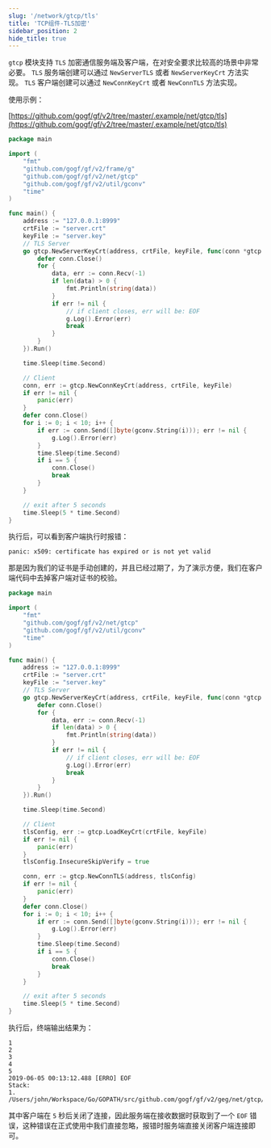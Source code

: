 ```yaml
---
slug: '/network/gtcp/tls'
title: 'TCP组件-TLS加密'
sidebar_position: 2
hide_title: true
---
```


`gtcp` 模块支持 `TLS` 加密通信服务端及客户端，在对安全要求比较高的场景中非常必要。 `TLS` 服务端创建可以通过 `NewServerTLS` 或者 `NewServerKeyCrt` 方法实现。 `TLS` 客户端创建可以通过 `NewConnKeyCrt` 或者 `NewConnTLS` 方法实现。

使用示例：

[https://github.com/gogf/gf/v2/tree/master/.example/net/gtcp/tls](https://github.com/gogf/gf/v2/tree/master/.example/net/gtcp/tls)

```go
package main

import (
    "fmt"
    "github.com/gogf/gf/v2/frame/g"
    "github.com/gogf/gf/v2/net/gtcp"
    "github.com/gogf/gf/v2/util/gconv"
    "time"
)

func main() {
    address := "127.0.0.1:8999"
    crtFile := "server.crt"
    keyFile := "server.key"
    // TLS Server
    go gtcp.NewServerKeyCrt(address, crtFile, keyFile, func(conn *gtcp.Conn) {
        defer conn.Close()
        for {
            data, err := conn.Recv(-1)
            if len(data) > 0 {
                fmt.Println(string(data))
            }
            if err != nil {
                // if client closes, err will be: EOF
                g.Log().Error(err)
                break
            }
        }
    }).Run()

    time.Sleep(time.Second)

    // Client
    conn, err := gtcp.NewConnKeyCrt(address, crtFile, keyFile)
    if err != nil {
        panic(err)
    }
    defer conn.Close()
    for i := 0; i < 10; i++ {
        if err := conn.Send([]byte(gconv.String(i))); err != nil {
            g.Log().Error(err)
        }
        time.Sleep(time.Second)
        if i == 5 {
            conn.Close()
            break
        }
    }

    // exit after 5 seconds
    time.Sleep(5 * time.Second)
}
```

执行后，可以看到客户端执行时报错：

```
panic: x509: certificate has expired or is not yet valid
```

那是因为我们的证书是手动创建的，并且已经过期了，为了演示方便，我们在客户端代码中去掉客户端对证书的校验。

```go
package main

import (
    "fmt"
    "github.com/gogf/gf/v2/net/gtcp"
    "github.com/gogf/gf/v2/util/gconv"
    "time"
)

func main() {
    address := "127.0.0.1:8999"
    crtFile := "server.crt"
    keyFile := "server.key"
    // TLS Server
    go gtcp.NewServerKeyCrt(address, crtFile, keyFile, func(conn *gtcp.Conn) {
        defer conn.Close()
        for {
            data, err := conn.Recv(-1)
            if len(data) > 0 {
                fmt.Println(string(data))
            }
            if err != nil {
                // if client closes, err will be: EOF
                g.Log().Error(err)
                break
            }
        }
    }).Run()

    time.Sleep(time.Second)

    // Client
    tlsConfig, err := gtcp.LoadKeyCrt(crtFile, keyFile)
    if err != nil {
        panic(err)
    }
    tlsConfig.InsecureSkipVerify = true

    conn, err := gtcp.NewConnTLS(address, tlsConfig)
    if err != nil {
        panic(err)
    }
    defer conn.Close()
    for i := 0; i < 10; i++ {
        if err := conn.Send([]byte(gconv.String(i))); err != nil {
            g.Log().Error(err)
        }
        time.Sleep(time.Second)
        if i == 5 {
            conn.Close()
            break
        }
    }

    // exit after 5 seconds
    time.Sleep(5 * time.Second)
}
```

执行后，终端输出结果为：

```0
1
2
3
4
5
2019-06-05 00:13:12.488 [ERRO] EOF
Stack:
1. /Users/john/Workspace/Go/GOPATH/src/github.com/gogf/gf/v2/geg/net/gtcp/tls/gtcp_server_client.go:25
```

其中客户端在 `5` 秒后关闭了连接，因此服务端在接收数据时获取到了一个 `EOF` 错误，这种错误在正式使用中我们直接忽略，报错时服务端直接关闭客户端连接即可。